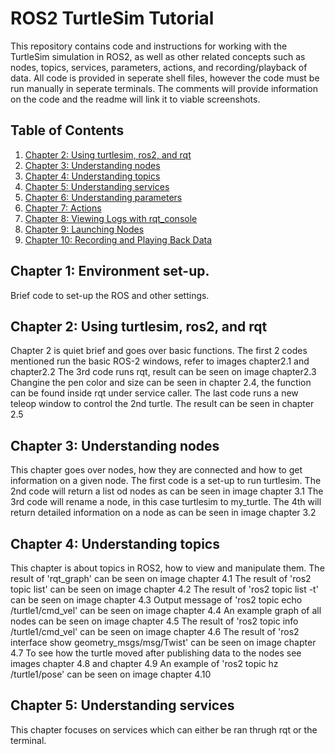 # ROS2 TurtleSim Tutorial

This repository contains code and instructions for working with the TurtleSim simulation in ROS2, as well as other related concepts such as nodes, topics, services, parameters, actions, and recording/playback of data. All code is provided in seperate shell files, however the code must be run manually in seperate terminals. The comments will provide information on the code and the readme will link it to viable screenshots.

## Table of Contents

1. [Chapter 2: Using turtlesim, ros2, and rqt](#chapter-2-using-turtlesim-ros2-and-rqt)
2. [Chapter 3: Understanding nodes](#chapter-3-understanding-nodes)
3. [Chapter 4: Understanding topics](#chapter-4-understanding-topics)
4. [Chapter 5: Understanding services](#chapter-5-understanding-services)
5. [Chapter 6: Understanding parameters](#chapter-6-understanding-parameters)
6. [Chapter 7: Actions](#chapter-7-actions)
7. [Chapter 8: Viewing Logs with rqt_console](#chapter-8-viewing-logs-with-rqt_console)
8. [Chapter 9: Launching Nodes](#chapter-9-launching-nodes)
9. [Chapter 10: Recording and Playing Back Data](#chapter-10-recording-and-playing-back-data)


## Chapter 1: Environment set-up.
Brief code to set-up the ROS and other settings.

## Chapter 2: Using turtlesim, ros2, and rqt

Chapter 2 is quiet brief and goes over basic functions.
The first 2 codes mentioned run the basic ROS-2 windows, refer to images chapter2.1 and chapter2.2
The 3rd code runs rqt, result can be seen on image chapter2.3
Changine the pen color and size can be seen in chapter 2.4, the function can be found inside rqt under service caller.
The last code runs a new teleop window to control the 2nd turtle. The result can be seen in chapter 2.5

## Chapter 3: Understanding nodes

This chapter goes over nodes, how they are connected and how to get information on a given node.
The first code is a set-up to run turtlesim. 
The 2nd code will return a list od nodes as can be seen in image chapter 3.1
The 3rd code will rename a node, in this case turtlesim to my_turtle.
The 4th will return detailed information on a node as can be seen in image chapter 3.2

## Chapter 4: Understanding topics

This chapter is about topics in ROS2, how to view and manipulate them.
The result of 'rqt_graph' can be seen on image chapter 4.1
The result of 'ros2 topic list' can be seen on image chapter 4.2
The result of 'ros2 topic list -t' can be seen on image chapter 4.3
Output message of 'ros2 topic echo /turtle1/cmd_vel' can be seen on image chapter 4.4
An example graph of all nodes can be seen on image chapter 4.5
The result of 'ros2 topic info /turtle1/cmd_vel' can be seen on image chapter 4.6
The result of 'ros2 interface show geometry_msgs/msg/Twist' can be seen on image chapter 4.7
To see how the turtle moved after publishing data to the nodes see images chapter 4.8 and chapter 4.9
An example of 'ros2 topic hz /turtle1/pose' can be seen on image chapter 4.10

## Chapter 5: Understanding services

This chapter focuses on services which can either be ran thrugh rqt or the terminal.
